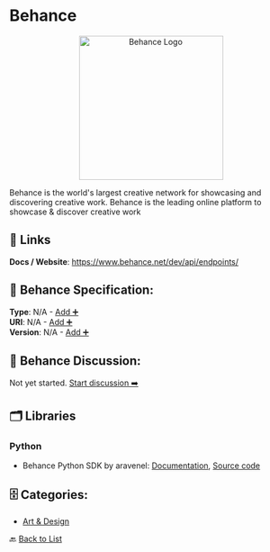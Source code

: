 # Behance
<p align="center">
    <img width="256" src="https://raw.githubusercontent.com/apis-list/apis-list/main/apis/behance/logo_256x256.png" alt="Behance Logo"/>
</p>
Behance is the world's largest creative network for showcasing and discovering creative work. Behance is the leading online platform to showcase & discover creative work

##  🔗 Links
**Docs / Website**: https://www.behance.net/dev/api/endpoints/

## 🧬 Behance Specification:
**Type**: N/A - [Add ➕](https://github.com/apis-list/apis-list/edit/main/apis.yaml#L1298)  
**URI**: N/A - [Add ➕](https://github.com/apis-list/apis-list/edit/main/apis.yaml#L1298)  
**Version**: N/A - [Add ➕](https://github.com/apis-list/apis-list/edit/main/apis.yaml#L1298)

## 💬 Behance Discussion:
Not yet started. [Start discussion ➡️](https://github.com/apis-list/apis-list/discussions/new)

## 🗂️ Libraries
### Python
- Behance Python SDK by aravenel: [Documentation](https://www.behance.net/dev/api/libraries), [Source code](https://github.com/aravenel/behance_python)


## 🗄️ Categories:
- [Art & Design](https://github.com/apis-list/apis-list#art--design-)

🔙  [Back to List](https://github.com/apis-list/apis-list)
